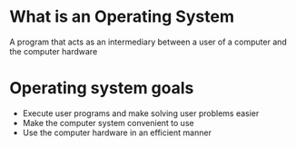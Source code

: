 # What is an Operating System

A program that acts as an intermediary between a user of a computer and the computer hardware

# Operating system goals

- Execute user programs and make solving user problems easier
- Make the computer system convenient to use
- Use the computer hardware in an efficient manner
